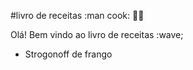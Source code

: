 
#livro  de receitas :man cook: :cook:

Olá! Bem vindo ao livro de receitas :wave;

 - Strogonoff de frango


